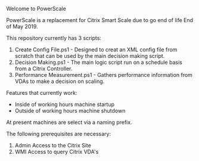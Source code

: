 Welcome to PowerScale

PowerScale is a replacement for Citrix Smart Scale due to go end of life End of May 2019.

This repository currently has 3 scripts:
1. Create Config File.ps1 - Designed to creat an XML config file from scratch that can be used by the main decision making script.
2. Decision Making.ps1 - The main logic script run on a schedule basis from a Citrix Controller.
3. Performance Measurement.ps1 - Gathers performance information from VDAs to make a decision on scaling.

Features that currently work:
 - Inside of working hours machine startup
 - Outside of working hours machine shutdown
 
 At present machines are select via a naming prefix.
 
 The following prerequisites are necessary:
 1. Admin Access to the Citrix Site
 2. WMI Access to query Citrix VDA's
 
